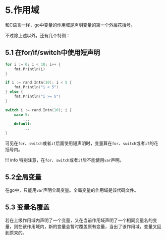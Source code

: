 # 5.作用域

和C语言一样，go中变量的作用域是声明变量的第一个外层花括号。  

不过除上述以外，还有几个特例：  

## 5.1 在for/if/switch中使用短声明

```go
for i := 0; i < 10; i++ {
    fmt.Println(i)
}

if i := rand.Intn(10); i < 5 {
    fmt.Println("i < 5")
} else {
    fmt.Println("i >= 5")
}

switch i := rand.Intn(10); i {
    case 5:
        ...
    default:
        ...
}
```

可见在`for`、`switch`或者`if`后面使用短声明时，变量算在`for`、`switch`或者`if`的花括号内。  

!!! info
    特别注意，在`for`、`switch`或者`if`后不能使用`var`声明。

## 5.2全局变量

在go中，只能用`var`声明全局变量。全局变量的作用域是该代码文件。  

## 5.3 变量名覆盖

若在上级作用域内声明了一个变量，又在当前作用域声明了一个相同变量名的变量，则在该作用域内，新的变量会暂时覆盖原有变量，当出了该作用域，变量又回到原来的。  
